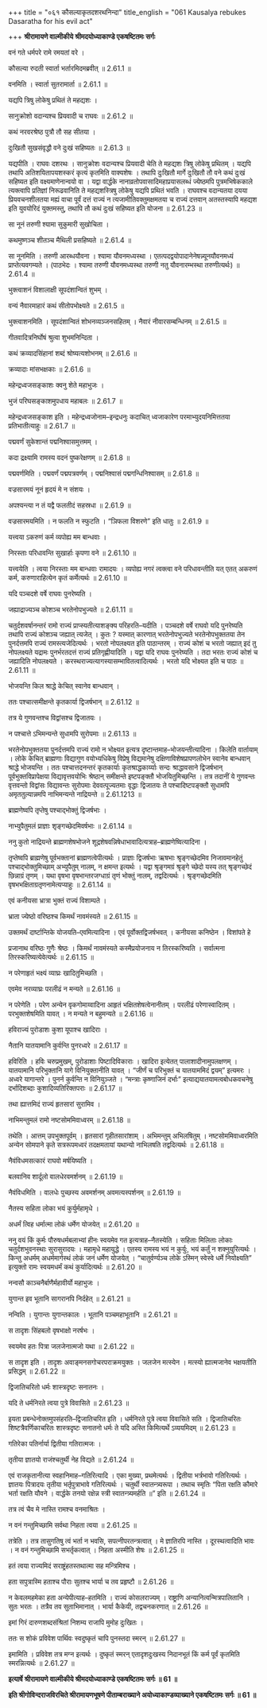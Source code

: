 +++
title = "०६१ कौसल्याकृतदशरथनिन्दा"
title_english = "061 Kausalya rebukes Dasaratha for his evil act"

+++
**श्रीरामायणे वाल्मीकीये श्रीमदयोध्याकाण्डे एकषष्टितमः सर्गः**

वनं गते धर्मपरे रामे रमयतां वरे ।

कौसल्या रुदती स्वार्ता भर्तारमिदमब्रवीत् ॥ 2.61.1 ॥

वनमिति । स्वार्ता सुतरामार्ता ॥ 2.61.1 ॥

यद्यपि त्रिषु लोकेषु प्रथितं ते महद्यशः ।

सानुक्रोशो वदान्यश्च प्रियवादी च राघवः ॥ 2.61.2 ॥

कथं नरवरश्रेष्ठ पुत्रौ तौ सह सीतया ।

दुःखितौ सुखसंवृद्धौ वने दुःखं सहिष्यतः ॥ 2.61.3 ॥

यद्यपीति । राघवः दशरथः । सानुक्रोशः वदान्यश्च प्रियवादी चेति ते महद्यशः त्रिषु लोकेषु प्रथितम् । यद्यपि तथापि अतिशयितापयशस्करं कृत्यं कृतमिति वाक्यशेषः । तथापि दुःखितौ मार्गे दुःखितौ तौ वने कथं दुःखं सहिष्यत इति वक्ष्यमाणेनान्वयो वा । यद्वा वार्द्धके नानाव्रतोपवासादिमहाप्रयासलब्धं ज्येष्ठमपि पुत्रमभिषेककाले त्यक्त्वापि प्रतिज्ञां निरूढवानिति ते महद्यशस्त्रिषु लोकेषु यद्यपि प्रथितं भवति । राघवश्च वदान्यतया दयया प्रियवचनशीलतया मह्यं वाचा पूर्वं दत्तं राज्यं न त्यजामीतिवक्तुमक्षमतया च राज्यं दत्तवान् अतस्तस्यापि महद्यश इति युवयोरिदं युक्तमस्तु, तथापि तौ कथं दुःखं सहिष्यत इति योजना ॥ 2.61.23 ॥

सा नूनं तरुणी श्यामा सुकुमारी सुखोचिता ।

कथमुष्णञ्च शीतञ्च मैथिली प्रसहिष्यते ॥ 2.61.4 ॥

सा नूनमिति । तरुणी आरब्धयौवना । श्यामा यौवनमध्यस्था । एतत्पदद्वयोपादानेनेषन्न्यूनयौवनमध्यं प्राप्तेत्यवगम्यते । (पाठभेदः । श्यामा तरुणी यौवनमध्यस्था तरुणी नतु यौवनारम्भस्था तरुणीत्यर्थः) ॥ 2.61.4 ॥

भुक्त्वाशनं विशालाक्षी सूपदंशान्वितं शुभम् ।

वन्यं नैवारमाहारं कथं सीतोपभोक्ष्यते ॥ 2.61.5 ॥

भुक्त्वाशनमिति । सूपदंशान्वितं शोभनव्यञ्जनसहितम् । नैवारं नीवारसम्बन्धिनम् ॥ 2.61.5 ॥

गीतवादित्रनिर्घोषं श्रुत्वा शुभमनिन्दिता ।

कथं क्रव्यादसिंहानां शब्दं श्रोष्यत्यशोभनम् ॥ 2.61.6 ॥

क्रव्यादाः मांसभक्षकाः ॥ 2.61.6 ॥

महेन्द्रध्वजसङ्काशः क्वनु शेते महाभुजः ।

भुजं परिघसङ्काशमुपधाय महाबलः ॥ 2.61.7 ॥

महेन्द्रध्वजसङ्काश इति । महेन्द्रध्वजोनाम–इन्द्रधनुः कदाचित् ध्वजाकारेण परमाभ्युदयनिमित्ततया प्रतिभातीत्याहुः ॥ 2.61.7 ॥

पद्मवर्णं सुकेशान्तं पद्मनिश्वासमुत्तमम् ।

कदा द्रक्ष्यामि रामस्य वदनं पुष्करेक्षणम् ॥ 2.61.8 ॥

पद्मवर्णमिति । पद्मवर्णं पद्मपत्रवर्णम् । पद्मनिश्वासं पद्मगन्धिनिश्वासम् ॥ 2.61.8 ॥

वज्रसारमयं नूनं हृदयं मे न संशयः ।

अपश्यन्त्या न तं यद्वै फलतीदं सहस्रधा ॥ 2.61.9 ॥

वज्रसारमयमिति । न फलति न स्फुटति । “ञिफला विशरणे” इति धातुः ॥ 2.61.9 ॥

यत्त्वया ऽकरुणं कर्म व्यपोह्य मम बान्धवाः ।

निरस्ताः परिधावन्ति सुखार्हाः कृपणा वने ॥ 2.61.10 ॥

यत्त्वयेति । त्वया निरस्ताः मम बान्धवाः रामादयः । व्यपोह्य नगरं त्वक्त्वा वने परिधावन्तीति यत् एतत् अकरुणं कर्म, करुणाराहित्येन कृतं कर्मेत्यर्थः ॥ 2.61.10 ॥

यदि पञ्चदशे वर्षे राघवः पुनरेष्यति ।

जह्याद्राज्यञ्च कोशञ्च भरतेनोपभुज्यते ॥ 2.61.11 ॥

चतुर्दशवर्षानन्तरं रामो राज्यं प्राप्स्यतीत्याशङ्क्य परिहरति–यदीति । पञ्चदशे वर्षे राघवो यदि पुनरेष्यति तथापि राज्यं कोशञ्च जह्यात् त्यजेत् । कुतः ? यस्मात् कारणात् भरतेनोपभुज्यते भरतेनोपभुक्ततया तेन पुनर्दत्तमपि राज्यं रामस्त्यजेदित्यर्थः । भरतो नोपलक्ष्यत इति पाठान्तरम् । राज्यं कोशं च भरतो जह्यात् इदं तु नोपलक्ष्यते यद्रामः पुनर्भरतदत्तं राज्यं प्रतिगृह्णीयादिति । यद्वा यदि राघवः पुनरेष्यति । तदा भरतः राज्यं कोशं च जह्यादिति नोपलक्ष्यते । करस्थराज्यत्यागस्यासम्भावितत्वादित्यर्थः । भरतो यदि भोक्ष्यत इति च पाठः ॥ 2.61.11 ॥

भोजयन्ति किल श्राद्धे केचित् स्वानेव बान्धवान् ।

ततः पश्चात्समीक्षन्ते कृतकार्या द्विजर्षभान् ॥ 2.61.12 ॥

तत्र ये गुणवन्तश्च विद्वांसश्च द्विजातयः ।

न पश्चात्ते ऽभिमन्यन्ते सुधामपि सुरोपमाः ॥ 2.61.13 ॥

भरतेनोपभुक्ततया पुनर्दत्तमपि राज्यं रामो न भोक्ष्यत इत्यत्र दृष्टान्तमाह–भोजयन्तीत्यादिना । किलेति वार्तायाम् । लोके केचित् ब्राह्मणाः विद्यागुण वयोभ्यधिकेषु विप्रेषु विद्यमानेषु दक्षिणाविशेषप्रापणलोभेन स्वानेव बान्धवान् श्राद्धे भोजयन्ति । ततः पश्चात्तदनन्तरं कृतकार्याः कृतश्राद्धकार्य्याः सन्दः श्राद्धावसाने द्विजर्षभान् पूर्वभुक्तविप्रापेक्षया विद्यावृत्तवयोभिः श्रेष्ठान् समीक्षन्ते इष्टपङ्क्तौ भोजयितुमिच्छन्ति । तत्र तदानीं ये गुणवन्तः वृत्तवन्तो विद्वांसः विद्यावन्तः सुरोपमाः देववत्पूज्यतमाः वृद्धाः द्विजातयः ते पश्चादिष्टपङ्क्तौ सुधामपि अमृततुल्यान्नमपि नाभिमन्यन्ते नाद्रियन्ते ॥ 2.61.1213 ॥

ब्राह्मणेष्वपि तृप्तेषु पश्चाद्भोक्तुं द्विजर्षभाः ।

नाभ्युपैतुमलं प्राज्ञाः शृङ्गच्छेदमिवर्षभाः ॥ 2.61.14 ॥

ननु कुतो नाद्रियन्ते ब्राह्मणशेषभोजने शूद्रशेषवन्निषेधाभावादित्यत्राह–ब्राह्मणेष्वित्यादिना ।

तृप्तेष्वपि ब्राह्मणेषु पूर्वभक्तानां ब्राह्मणत्वेपीत्यर्थः । प्राज्ञाः द्विजर्षभाः ऋषभाः श्रृङ्गच्छेदमिव निजावमानहेतुं पश्चाद्भोक्तुमिच्छाम् अभ्युपैतुम् नालम्, न क्षमन्त इत्यर्थः । यद्वा श्रृङ्गमग्रं श्रृङ्गे च्छेदो यस्य तत् श्रृङ्गच्छेदं छिन्नाग्रं तृणम् । यथा वृषभा वृषभान्तरजग्धाग्रं तृणं भोक्तुं नालम्, तद्वदित्यर्थः । श्रृङ्गच्छेदमिति वृषभभक्षिताग्रतृणनामेत्यप्याहुः ॥ 2.61.14 ॥

एवं कनीयसा भ्रात्रा भुक्तं राज्यं विशाम्पते ।

भ्राता ज्येष्ठो वरिष्ठश्च किमर्थं नावमंस्यते ॥ 2.61.15 ॥

उक्तमर्थं दार्ष्टान्तिके योजयति–एवमित्यादिना । एवं पूर्वोक्तद्विजर्षभवत् । कनीयसा कनिष्ठेन । विशांपते हे

प्रजानाथ वरिष्ठः गुणैः श्रेष्ठः । किमर्थं नावमंस्यते कस्मैप्रयोजनाय न तिरस्करिष्यति । सर्वात्मना तिरस्करिष्यत्येवेत्यर्थः ॥ 2.61.15 ॥

न परेणाहृतं भक्ष्यं व्याघ्रः खादितुमिच्छति ।

एवमेव नरव्याघ्रः परलीढं न मन्यते ॥ 2.61.16 ॥

न परेणेति । परेण अन्येन वृकगोमाय्वादिना आहृतं भक्षितशेषत्वेनानीतम् । परलीढं परेणास्वादितम् । परभुक्तशेषमिति यावत् । न मन्यते न बहुमन्यते ॥ 2.61.16 ॥

हविराज्यं पुरोडाशः कुशा यूपाश्च खादिराः ।

नैतानि यातयामानि कुर्वन्ति पुनरध्वरे ॥ 2.61.17 ॥

हविरिति । हविः चरुप्रमुखम्, पुरोडाशाः पिष्टादिविकाराः । खादिरा इत्येतत् पालाशादीनामुपलक्षणम् । यातयामानि परिभुक्तानि यागे विनियुक्तानीति यावत् । “जीर्णं च परिभुक्तं च यातयाममिदं द्वयम्” इत्यमरः । अध्वरे यागान्तरे । पुनर्न कुर्वन्ति न विनियुञ्जते । “मन्त्राः कृष्णाजिनं दर्भाः” इत्याद्ययातयामत्वबोधकवचनेषु दर्भादिशब्दाः कुशादिव्यतिरिक्तपराः ॥ 2.61.17 ॥

तथा ह्यात्तमिदं राज्यं हृतसारां सुरामिव ।

नाभिमन्तुमलं रामो नष्टसोममिवाध्वरम् ॥ 2.61.18 ॥

तथेति । आत्तम् उपभुक्तपूर्वम् । हृतसारां गृहीतसारांशाम् । अभिमन्तुम् अभिलषितुम् । नष्टसोममिवाध्वरमिति अन्येन सोमपाने कृते सत्ररूपमध्वरं तदक्षमतायां यथान्यो नाभिलषति तद्वदित्यर्थः ॥ 2.61.18 ॥

नैवंविधमसत्कारं राघवो मर्षयिष्यति ।

बलवानिव शार्दूलो वालधेरवमर्शनम् ॥ 2.61.19 ॥

नैवंविधमिति । वालधेः पुच्छस्य अवमर्शनम् अवमत्यस्पर्शनम् ॥ 2.61.19 ॥

नैतस्य सहिता लोका भयं कुर्युर्महामृधे ।

अधर्मं त्विह धर्मात्मा लोकं धर्मेण योजयेत् ॥ 2.61.20 ॥

ननु वयं किं कुर्मः पौरुषधर्मबलाभ्यां हीनः स्वयमेव गत इत्यत्राह–नैतस्येति । सहिताः मिलिताः लोकाः चतुर्दशभुवनस्थाः सुरासुरादयः । महामृधे महायुद्धे । एतस्य रामस्य भयं न कुर्युः, भयं कर्तुं न शक्नुयुरित्यर्थः । किन्तु अधर्मम् अधर्ममार्गस्थं लोकं जनं धर्मेण योजयेत् । “चातुर्वर्ण्यञ्च लोके ऽस्मिन् स्वेस्वे धर्मे नियोक्ष्यति” इत्युक्तो रामः स्वयमधर्मं कथं कुर्यादित्यर्थः ॥ 2.61.20 ॥

नन्वसौ काञ्चनैर्बाणैर्महावीर्यो महाभुजः ।

युगान्त इव भूतानि सागरानपि निर्दहेत् ॥ 2.61.21 ॥

नन्विति । युगान्तः युगान्तकालः । भूतानि पञ्चमहाभूतानि ॥ 2.61.21 ॥

स तादृशः सिंहबलो वृषभाक्षो नरर्षभः ।

स्वयमेव हतः पित्रा जलजेनात्मजो यथा ॥ 2.61.22 ॥

स तादृश इति । तादृशः अवाङ्मनसगोचरपराक्रमयुक्तः । जलजेन मत्स्येन । मत्स्यो ह्यात्मजानेव भक्षयतीति प्रसिद्धम् ॥ 2.61.22 ॥

द्विजातिचरितो धर्मः शास्त्रदृष्टः सनातनः ।

यदि ते धर्मनिरते त्वया पुत्रे विवासिते ॥ 2.61.23 ॥

इयता प्रबन्धेनोक्तमुपसंहरति–द्विजातिचरित इति । धर्मनिरते पुत्रे त्वया विवासिते सति । द्विजातिचरितः शिष्टत्रैवर्णिकाचरितः शास्त्रदृष्टः सनातनो धर्मः ते यदि अस्ति किमित्यर्थे ऽव्ययमिदम् ॥ 2.61.23 ॥

गतिरेका पतिर्नार्या द्वितीया गतिरात्मजः ।

तृतीया ज्ञातयो राजंश्चतुर्थी नेह विद्यते ॥ 2.61.24 ॥

एवं राजकृतानीत्या स्वहानिमाह–गतिरित्यादि । एका मुख्या, प्रथमेत्यर्थः । द्वितीया भर्त्रभावो गतिरित्यर्थः । ज्ञातयः पित्रादयः तृतीया भर्तृपुत्राभावे गतिरित्यर्थः । चतुर्थी स्वातन्त्र्यरूपा । तथाच स्मृतिः “पिता रक्षति कौमारे भर्ता रक्षति यौवने । वार्द्धके तनयो रक्षेन्न स्त्री स्वातन्त्र्यमर्हति ॥” इति ॥ 2.61.24 ॥

तत्र त्वं चैव मे नास्ति रामश्च वनमाश्रितः ।

न वनं गन्तुमिच्छामि सर्वथा निहता त्वया ॥ 2.61.25 ॥

तत्रेति । तत्र तासुगतिषु त्वं भर्ता न भवसि, सपत्नीपरतन्त्रत्वात् । मे ज्ञातिरपि नास्ति । दूरस्थत्वादिति भावः । न वनं गन्तुमिच्छामि सभर्तृकत्वात् । निहता अस्मीति शेषः ॥ 2.61.25 ॥

हतं त्वया राज्यमिदं सराष्ट्रंहतस्तथात्मा सह मन्त्रिमिश्च ।

हता सपुत्रास्मि हताश्च पौराः सुतश्च भार्या च तव प्रहृष्टौ ॥ 2.61.26 ॥

न केवलमहमेका हता अन्येपीत्याह–हतमिति । राज्यं कोसलराज्यम् । राष्ट्राणि अन्यानित्वन्मित्रपालितानि । सुतः भरतः । तत्रैव तव सुताभिमानात् । भार्या कैकेयी, तद्वचनकरणात् ॥ 2.61.26 ॥

इमां गिरं दारुणशब्दसंश्रितां निशम्य राजापि मुमोह दुःखितः ।

ततः स शोकं प्रविवेश पार्थिवः स्वदुष्कृतं चापि पुनस्तदा स्मरन् ॥ 2.61.27 ॥

इमामिति । प्रविवेश तत्र मग्न इत्यर्थः । दुष्कृतं स्मरन् एतादृशदुःखस्य निदानभूतं किं कर्म पूर्वं कृतमिति स्मरन्नित्यर्थः ॥ 2.61.27 ॥

**इत्यार्षे श्रीरामायणे वाल्मीकीये श्रीमदयोध्याकाण्डे एकषष्टितमः सर्गः ॥ 61 ॥**

**इति श्रीगोविन्दराजविरचिते श्रीरामायणभूषणे पीताम्बराख्याने अयोध्याकाण्डव्याख्याने एकषष्टितमः सर्गः ॥ 61 ॥**
